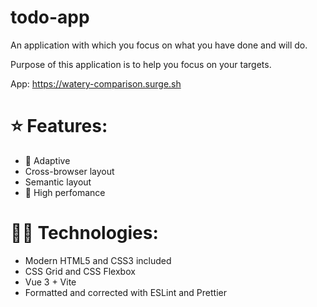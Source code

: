 # todo-app

An application with which you focus on what you have done and will do.

Purpose of this application is to help you focus on your targets.

App: https://watery-comparison.surge.sh

# ⭐ Features:

<ul>
  <li>📐 Adaptive</li>
  <li>Cross-browser layout</li>
  <li>Semantic layout</li>
  <li>🚀 High perfomance</li>
</ul>

# 👨‍💻 Technologies:

<ul>
  <li>Modern HTML5 and CSS3 included</li>
  <li>CSS Grid and CSS Flexbox</li>
  <li>Vue 3 + Vite</li>
  <li>Formatted and corrected with ESLint and Prettier</li>
</ul>
